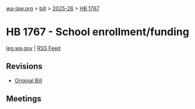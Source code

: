 [wa-law.org](/) > [bill](/bill/) > [2025-26](/bill/2025-26/) > [HB 1767](/bill/2025-26/hb/1767/)

# HB 1767 - School enrollment/funding
[leg.wa.gov](https://app.leg.wa.gov/billsummary?BillNumber=1767&Year=2025&Initiative=false) | [RSS Feed](./rss.xml)

## Revisions
* [Original Bill](1/)

## Meetings